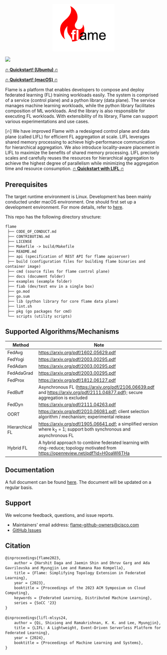 <p align="center"><img src="docs/images/logo.png" alt="flame logo" width="200"/></p>

[![](https://img.shields.io/badge/Flame-Join%20Slack-brightgreen)](https://join.slack.com/t/flame-slack/shared_invite/zt-1mprreo9z-FmpGb1UPi43JOFJKyhIqAQ)

[:fire: **Quickstart! (Ubuntu)** :fire:](docs/quickstart-ubuntu.md)

[:fire: **Quickstart! (macOS)** :fire:](docs/quickstart-mac.md)

Flame is a platform that enables developers to compose and deploy federated learning (FL) training workloads easily.
The system is comprised of a service (control plane) and a python library (data plane).
The service manages machine learning workloads, while the python library facilitates composition of ML workloads.
And the library is also responsible for executing FL workloads.
With extensibility of its library, Flame can support various experimentations and use cases.

[:fire:] We have improved Flame with a redesigned control plane and data plane
(called LIFL) for efficient FL aggregation at scale. LIFL leverages shared memory processing to achieve high-performance communication for hierarchical aggregation. We also introduce locality-aware placement in LIFL to maximize the benefits of shared memory processing. LIFL precisely scales and carefully reuses the resources for hierarchical aggregation to achieve the highest degree of parallelism while minimizing the aggregation time and resource consumption.
[:fire: **Quickstart with LIFL** :fire:](docs/lifl.md)

## Prerequisites
The target runtime environment is Linux. Development has been mainly conducted under macOS environment.
One should first set up a development environment.
For more details, refer to [here](docs/prerequisites.md).

This repo has the following directory structure:
```
flame
 ├── CODE_OF_CONDUCT.md
 ├── CONTRIBUTING.md
 ├── LICENSE
 ├── Makefile -> build/Makefile
 ├── README.md
 ├── api (specification of REST API for flame apiserver)
 ├── build (configuration files for building flame binaries and container image)
 ├── cmd (source files for flame control plane)
 ├── docs (document folder)
 ├── examples (example folder)
 ├── fiab (dev/test env in a single box)
 ├── go.mod
 ├── go.sum
 ├── lib (python library for core flame data plane)
 ├── lint.sh
 ├── pkg (go packages for cmd)
 └── scripts (utility scripts)
```

## Supported Algorithms/Mechanisms

| Method          | Note                                                                                                                               |
|-----------------|------------------------------------------------------------------------------------------------------------------------------------|
| FedAvg          | https://arxiv.org/pdf/1602.05629.pdf                                                                                               |
| FedYogi         | https://arxiv.org/pdf/2003.00295.pdf                                                                                               |
| FedAdam         | https://arxiv.org/pdf/2003.00295.pdf                                                                                               |
| FedAdaGrad      | https://arxiv.org/pdf/2003.00295.pdf                                                                                               |
| FedProx         | https://arxiv.org/pdf/1812.06127.pdf                                                                                               |
| FedBuff         | Asynchronous FL (https://arxiv.org/pdf/2106.06639.pdf and https://arxiv.org/pdf/2111.04877.pdf); secure aggregation is excluded    |
| FedDyn          | https://arxiv.org/pdf/2111.04263.pdf                                                                                               |
| OORT            | https://arxiv.org/pdf/2010.06081.pdf; client selection algorithm / mechanism; experimental release                                 |
| Hierarchical FL | https://arxiv.org/pdf/1905.06641.pdf; a simplified version where k<sub>2</sub> = 1; support both synchronous and asynchronous FL   |
| Hybrid FL       | A hybrid approach to combine federated learning with ring-reduce; topology motivated from https://openreview.net/pdf?id=H0oaWl6THa |


## Documentation

A full document can be found [here](docs/README.md). The document will be updated on a regular basis.

## Support

We welcome feedback, questions, and issue reports.

* Maintainers' email address: <flame-github-owners@cisco.com>
* [GitHub Issues](https://github.com/cisco-open/flame/issues/new/choose)

## Citation

```
@inproceedings{flame2023,
    author = {Harshit Daga and Jaemin Shin and Dhruv Garg and Ada Gavrilovska and Myungjin Lee and Ramana Rao Kompella},
    title = {Flame: Simplifying Topology Extension in Federated Learning},
    year = {2023},
    booktitle = {Proceedings of the 2023 ACM Symposium on Cloud Computing},
    keywords = {Federated Learning, Distributed Machine Learning},
    series = {SoCC '23}
}

@inproceedings{lifl-mlsys24,
    author = {Qi, Shixiong and Ramakrishnan, K. K. and Lee, Myungjin},
    title = {LIFL: A Lightweight, Event-Driven Serverless Platform for Federated Learning},
    year = {2024},
    booktitle = {Proceedings of Machine Learning and Systems},
}
```
